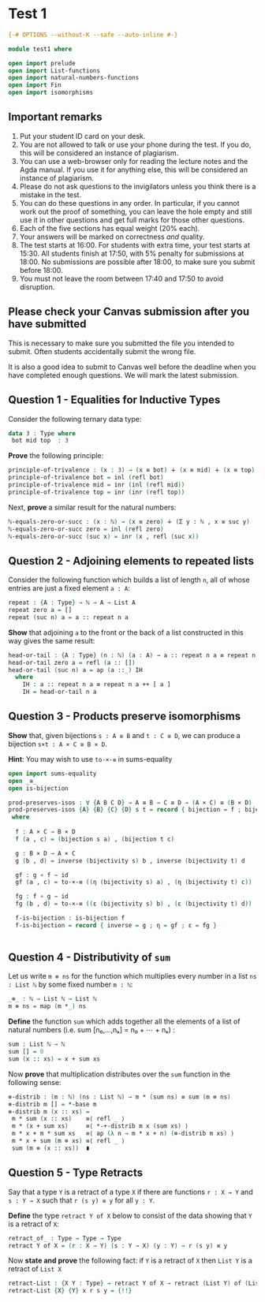 # Test 1

```agda
{-# OPTIONS --without-K --safe --auto-inline #-}

module test1 where

open import prelude
open import List-functions
open import natural-numbers-functions
open import Fin
open import isomorphisms
```

## Important remarks
1. Put your student ID card on your desk.
1. You are not allowed to talk or use your phone during the test. If you do,
this will be considered an instance of plagiarism.
1. You can use a web-browser only for reading the lecture notes and the Agda
manual. If you use it for anything else, this will be considered an instance
of plagiarism.
1. Please do not ask questions to the invigilators unless you think there is a
mistake in the test.
1. You can do these questions in any order. In particular, if you cannot work
out the proof of something, you can leave the hole empty and still use it in
other questions and get full marks for those other questions.
1. Each of the five sections has equal weight (20% each).
1. Your answers will be marked on correctness *and* quality.
1. The test starts at 16:00. For students with extra time, your test starts at 15:30.
All students finish at 17:50, with 5% penalty for submissions at 18:00. No submissions are possible after 18:00, to make sure you submit before 18:00.
1. You must not leave the room between 17:40 and 17:50 to avoid disruption.

## Please check your Canvas submission after you have submitted

This is necessary to make sure you submitted the file you intended to submit. Often students accidentally submit the wrong file.

It is also a good idea to submit to Canvas well before the deadline when you have completed enough questions. We will mark the latest submission.

## Question 1 - Equalities for Inductive Types

Consider the following ternary data type:

```agda
data 𝟛 : Type where
 bot mid top  : 𝟛
```

**Prove** the following principle:

```agda
principle-of-trivalence : (x : 𝟛) → (x ≡ bot) ∔ (x ≡ mid) ∔ (x ≡ top)
principle-of-trivalence bot = inl (refl bot)
principle-of-trivalence mid = inr (inl (refl mid))
principle-of-trivalence top = inr (inr (refl top))
```

Next, **prove** a similar result for the natural numbers:

```agda
ℕ-equals-zero-or-succ : (x : ℕ) → (x ≡ zero) ∔ (Σ y ꞉ ℕ , x ≡ suc y)
ℕ-equals-zero-or-succ zero = inl (refl zero)
ℕ-equals-zero-or-succ (suc x) = inr (x , refl (suc x))
```

## Question 2 - Adjoining elements to repeated lists

Consider the following function which builds a list of length `n`,
all of whose entries are just a fixed element `a : A`:

```agda
repeat : {A : Type} → ℕ → A → List A
repeat zero a = []
repeat (suc n) a = a :: repeat n a
```
**Show** that adjoining `a` to the front or the back of a list constructed
in this way gives the same result:

```agda
head-or-tail : {A : Type} (n : ℕ) (a : A) → a :: repeat n a ≡ repeat n a ++ [ a ]
head-or-tail zero a = refl (a :: [])
head-or-tail (suc n) a = ap (a ::_) IH
  where
    IH : a :: repeat n a ≡ repeat n a ++ [ a ]
    IH = head-or-tail n a
```
## Question 3 - Products preserve isomorphisms

**Show** that, given bijections `s : A ≅ B` and `t : C ≅ D`, we can produce a bijection `s×t : A × C ≅ B × D`.

**Hint**: You may wish to use `to-×-≡` in sums-equality 

```agda
open import sums-equality
open _≅_
open is-bijection

prod-preserves-isos : ∀ {A B C D} → A ≅ B → C ≅ D → (A × C) ≅ (B × D)
prod-preserves-isos {A} {B} {C} {D} s t = record { bijection = f ; bijectivity = f-is-bijection }
 where
  
  f : A × C → B × D
  f (a , c) = (bijection s a) , (bijection t c)

  g : B × D → A × C
  g (b , d) = inverse (bijectivity s) b , inverse (bijectivity t) d 

  gf : g ∘ f ∼ id
  gf (a , c) = to-×-≡ ((η (bijectivity s) a) , (η (bijectivity t) c))  

  fg : f ∘ g ∼ id
  fg (b , d) = to-×-≡ ((ε (bijectivity s) b) , (ε (bijectivity t) d))

  f-is-bijection : is-bijection f
  f-is-bijection = record { inverse = g ; η = gf ; ε = fg }
  
```

## Question 4 - Distributivity of `sum`

Let us write `m ⊗ ns` for the function which multiplies every number in a list `ns : List ℕ` by some
fixed number `m : ℕ`:

```agda
_⊗_ : ℕ → List ℕ → List ℕ
m ⊗ ns = map (m *_) ns
```

**Define** the function `sum` which adds together all the elements of a list of natural numbers (i.e. sum [n₀,...,nₖ] = n₀ + ⋯ + nₖ) :

```agda
sum : List ℕ → ℕ
sum [] = 0
sum (x :: xs) = x + sum xs
```

Now **prove** that multiplication distributes over the `sum` function in the following sense:

```agda
⊗-distrib : (m : ℕ) (ns : List ℕ) → m * (sum ns) ≡ sum (m ⊗ ns)
⊗-distrib m [] = *-base m
⊗-distrib m (x :: xs) = 
 m * sum (x :: xs)    ≡⟨ refl _ ⟩
 m * (x + sum xs)     ≡⟨ *-+-distrib m x (sum xs) ⟩
 m * x + m * sum xs   ≡⟨ ap (λ n → m * x + n) (⊗-distrib m xs) ⟩
 m * x + sum (m ⊗ xs) ≡⟨ refl _ ⟩
 sum (m ⊗ (x :: xs))  ∎

```

## Question 5 - Type Retracts 

Say that a type `Y` is a retract of a type `X` if there are functions `r : X → Y` and `s : Y → X` such that `r (s y) ≡ y` for all `y : Y`.

**Define** the type `retract Y of X` below to consist of the data showing that `Y` is a retract of `X`:

```agda
retract_of_ : Type → Type → Type
retract Y of X = (r : X → Y) (s : Y → X) (y : Y) → r (s y) ≡ y 
```

Now **state and prove** the following fact: if `Y` is a retract of `X` then `List Y` is a retract of `List X`

```agda
retract-List : {X Y : Type} → retract Y of X → retract (List Y) of (List X)
retract-List {X} {Y} x r s y = {!!}
```
